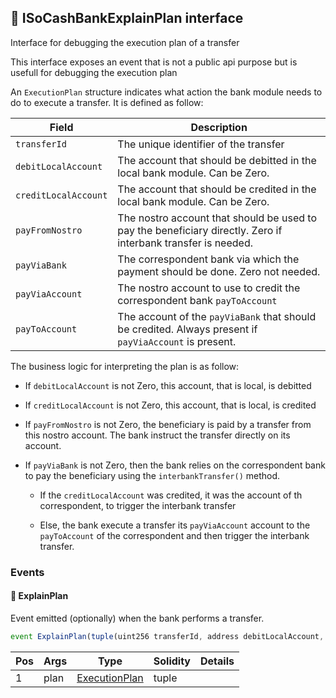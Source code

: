 ## 📜 ISoCashBankExplainPlan interface

Interface for debugging the execution plan of a transfer

This interface exposes an event that is not a public api purpose but is usefull for debugging the execution plan 

An `ExecutionPlan` structure indicates what action the bank module needs to do to execute a transfer. It is defined as follow:

 | Field          | Description                                                                                                              |
 |----------------|--------------------------------------------------------------------------------------------------------------------------|
 | `transferId`   | The unique identifier of the transfer                                                                                     |
 | `debitLocalAccount` | The account that should be debitted in the local bank module. Can be Zero.                                              |
 | `creditLocalAccount` | The account that should be credited in the local bank module. Can be Zero.                                              |
 | `payFromNostro` | The nostro account that should be used to pay the beneficiary directly. Zero if interbank transfer is needed.        |
 | `payViaBank`   | The correspondent bank via which the payment should be done. Zero not needed.                                           |
 | `payViaAccount` | The nostro account to use to credit the correspondent bank `payToAccount`                                              |
 | `payToAccount` | The account of the `payViaBank` that should be credited. Always present if `payViaAccount` is present.                 |
 

  

The business logic for interpreting the plan is as follow: 

- If `debitLocalAccount` is not Zero, this account, that is local, is debitted 

- If `creditLocalAccount` is not Zero, this account, that is local, is credited 

- If `payFromNostro` is not Zero, the beneficiary is paid by a transfer from this nostro account. The bank instruct the transfer directly on its account. 

- If `payViaBank` is not Zero, then the bank relies on the correspondent bank to pay the beneficiary using the `interbankTransfer()` method. 

    - If the `creditLocalAccount` was credited, it was the account of th correspondent, to trigger the interbank transfer 

    - Else, the bank execute a transfer its `payViaAccount` account to the `payToAccount` of the correspondent and then trigger the interbank transfer.

### Events

#### 📢 __ExplainPlan__
Event emitted (optionally) when the bank performs a transfer.

```js
event ExplainPlan(tuple(uint256 transferId, address debitLocalAccount, address creditLocalAccount, address payFromNostro, address payViaBank, tuple(uint8 model, address bank, address account) payViaAccount, tuple(uint8 model, address bank, address account) payToAccount) plan)
```
| Pos | Args | Type | Solidity | Details |
| --- | --- | --- | --- | --- |
|1 | plan | [ExecutionPlan](./api-t-ExecutionPlan.md) | tuple |  |



